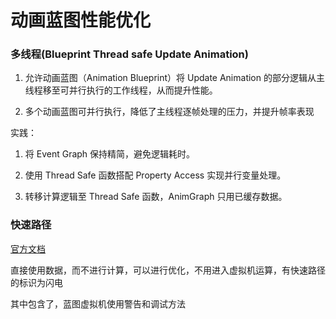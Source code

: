 # 动画蓝图性能优化


### 多线程(Blueprint Thread safe Update Animation)

1. 允许动画蓝图（Animation Blueprint）将 Update Animation 的部分逻辑从主线程移至可并行执行的工作线程，从而提升性能。

2. 多个动画蓝图可并行执行，降低了主线程逐帧处理的压力，并提升帧率表现

实践：
1. 将 Event Graph 保持精简，避免逻辑耗时。

2. 使用 Thread Safe 函数搭配 Property Access 实现并行变量处理。

3. 转移计算逻辑至 Thread Safe 函数，AnimGraph 只用已缓存数据。

### 快速路径

[官方文档](https://dev.epicgames.com/documentation/zh-cn/unreal-engine/animation-optimization-in-unreal-engine#%E5%8A%A8%E7%94%BB%E5%BF%AB%E9%80%9F%E8%B7%AF%E5%BE%84)


直接使用数据，而不进行计算，可以进行优化，不用进入虚拟机运算，有快速路径的标识为闪电

其中包含了，蓝图虚拟机使用警告和调试方法


